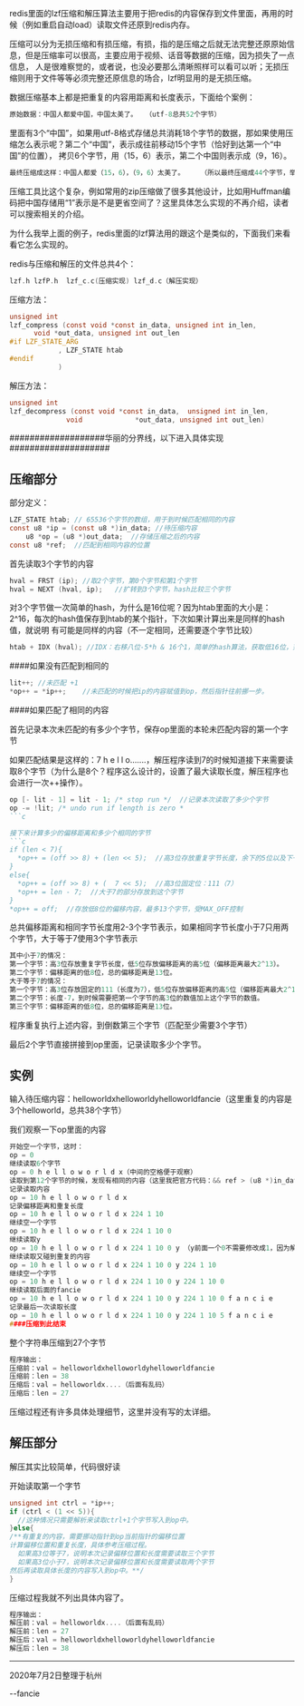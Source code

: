redis里面的lzf压缩和解压算法主要用于把redis的内容保存到文件里面，再用的时候（例如重启自动load）读取文件还原到redis内存。

压缩可以分为无损压缩和有损压缩，有损，指的是压缩之后就无法完整还原原始信息，但是压缩率可以很高，主要应用于视频、话音等数据的压缩，因为损失了一点信息，
人是很难察觉的，或者说，也没必要那么清晰照样可以看可以听；无损压缩则用于文件等等必须完整还原信息的场合，lzf明显用的是无损压缩。

数据压缩基本上都是把重复的内容用距离和长度表示，下面给个案例：
```c
原始数据：中国人都爱中国，中国太美了。  （utf-8总共52个字节）
```
里面有3个“中国”，如果用utf-8格式存储总共消耗18个字节的数据，那如果使用压缩怎么表示呢？第二个“中国”，表示成往前移动15个字节（恰好到达第一个“中国”的位置），
拷贝6个字节，用（15，6）表示，第二个中国则表示成（9，16）。
```c
最终压缩成这样：中国人都爱（15，6），（9，6）太美了。    （所以最终压缩成44个字节，举例简单，没有考虑具体实现怎么区分接下来读取具体内容还是偏移举例和长度）
```
压缩工具比这个复杂，例如常用的zip压缩做了很多其他设计，比如用Huffman编码把中国存储用“1”表示是不是更省空间了？这里具体怎么实现的不再介绍，读者可以搜索相关的介绍。

为什么我举上面的例子，redis里面的lzf算法用的跟这个是类似的，下面我们来看看它怎么实现的。

redis与压缩和解压的文件总共4个：
```c
lzf.h lzfP.h  lzf_c.c(压缩实现) lzf_d.c（解压实现）
```

压缩方法：
```c
unsigned int
lzf_compress (const void *const in_data, unsigned int in_len,
      void *out_data, unsigned int out_len
#if LZF_STATE_ARG
            , LZF_STATE htab
#endif
            )
```
解压方法：
```c
unsigned int 
lzf_decompress (const void *const in_data,  unsigned int in_len,
              void             *out_data, unsigned int out_len)
```

###################华丽的分界线，以下进入具体实现####################

压缩部分
---------------------------
部分定义：
```c
LZF_STATE htab; // 65536个字节的数组，用于到时候匹配相同的内容
const u8 *ip = (const u8 *)in_data; //待压缩内容
    u8 *op = (u8 *)out_data;  //存储压缩之后的内容
const u8 *ref;  //匹配到相同内容的位置
```

首先读取3个字节的内容
```c
hval = FRST (ip); //取2个字节，第0个字节和第1个字节
hval = NEXT (hval, ip);   //扩转到3个字节，hash比较三个字节
```
对3个字节做一次简单的hash，为什么是16位呢？因为htab里面的大小是：2^16，每次的hash值保存到htab的某个指针，下次如果计算出来是同样的hash值，就说明
有可能是同样的内容（不一定相同，还需要逐个字节比较）
```c
htab + IDX (hval); //IDX：右移八位-5*h & 16个1，简单的hash算法，获取低16位，范围压缩到0-65535，然后把指针指向赋值给hslot
```
####如果没有匹配到相同的
```c
lit++; //未匹配 +1
*op++ = *ip++;    //未匹配的时候把ip的内容赋值到op，然后指针往前挪一步。
```

####如果匹配了相同的内容

首先记录本次未匹配的有多少个字节，保存op里面的本轮未匹配内容的第一个字节

如果匹配结果是这样的：7 h e l l o.......，解压程序读到7的时候知道接下来需要读取8个字节（为什么是8个？程序这么设计的，设置了最大读取长度，解压程序也会进行一次++操作）。
```c
op [- lit - 1] = lit - 1; /* stop run */  //记录本次读取了多少个字节
op -= !lit; /* undo run if length is zero *
```c

接下来计算多少的偏移距离和多少个相同的字节
```c
if (len < 7){
  *op++ = (off >> 8) + (len << 5);  //高3位存放重复字节长度，余下的5位以及下一个字节的8位总共13位存放偏移位置
}
else{
  *op++ = (off >> 8) + (  7 << 5);  //高3位固定位：111（7）
  *op++ = len - 7;  //大于7的部分存放到这个字节
}
*op++ = off;  //存放低8位的偏移内容，最多13个字节，受MAX_OFF控制
```
总共偏移距离和相同字节长度用2-3个字节表示，如果相同字节长度小于7只用两个字节，大于等于7使用3个字节表示
```c
其中小于7的情况：
第一个字节：高3位存放重复字节长度，低5位存放偏移距离的高5位（偏移距离最大2^13）。
第二个字节：偏移距离的低8位，总的偏移距离是13位。
大于等于7的情况：
第一个字节：高3位存放固定的111（长度为7），低5位存放偏移距离的高5位（偏移距离最大2^13）。
第二个字节：长度-7，到时候需要把第一个字节的高3位的数值加上这个字节的数值。
第三个字节：偏移距离的低8位，总的偏移距离是13位。
```
程序重复执行上述内容，到倒数第三个字节（匹配至少需要3个字节）

最后2个字节直接拼接到op里面，记录读取多少个字节。

实例
----------

输入待压缩内容：helloworldxhelloworldyhelloworldfancie（这里重复的内容是3个helloworld，总共38个字节）

我们观察一下op里面的内容

```c
开始空一个字节，这时：
op = 0
继续读取6个字节
op = 0 h e l l o w o r l d x（中间的空格便于观察）
读取到第12个字节的时候，发现有相同的内容（这里我把官方代码：&& ref > (u8 *)in_data 的 ">" 修改成了 “>=”）
记录读取内容
op = 10 h e l l o w o r l d x 
记录偏移距离和重复长度
op = 10 h e l l o w o r l d x 224 1 10
继续空一个字节
op = 10 h e l l o w o r l d x 224 1 10 0
继续读取y
op = 10 h e l l o w o r l d x 224 1 10 0 y （y前面一个0不需要修改成1，因为解压会做一次++）
继续读取又碰到重复的内容
op = 10 h e l l o w o r l d x 224 1 10 0 y 224 1 10
继续空一个字节
op = 10 h e l l o w o r l d x 224 1 10 0 y 224 1 10 0
继续读取后面的fancie
op = 10 h e l l o w o r l d x 224 1 10 0 y 224 1 10 0 f a n c i e
记录最后一次读取长度
op = 10 h e l l o w o r l d x 224 1 10 0 y 224 1 10 5 f a n c i e
####压缩到此结束
```

整个字符串压缩到27个字节

```c
程序输出：
压缩前：val = helloworldxhelloworldyhelloworldfancie
压缩前：len = 38
压缩后：val = helloworldx....（后面有乱码）
压缩后：len = 27
```
压缩过程还有许多具体处理细节，这里并没有写的太详细。


解压部分
---------------------------
解压其实比较简单，代码很好读

开始读取第一个字节
```c
unsigned int ctrl = *ip++;
if (ctrl < (1 << 5)){
  //这种情况只需要解析来读取ctrl+1个字节写入到op中。
}else{
/**有重复的内容，需要挪动指针到op当前指针的偏移位置
计算偏移位置和重复长度，具体参考压缩过程。
  如果高3位等于7，说明本次记录偏移位置和长度需要读取三个字节
  如果高3位小于7，说明本次记录偏移位置和长度需要读取两个字节
然后再读取具体长度的内容写入到op中。**/
}
```
压缩过程我就不列出具体内容了。
```c
程序输出：
解压前：val = helloworldx....（后面有乱码）
解压前：len = 27
解压后：val = helloworldxhelloworldyhelloworldfancie
解压后：len = 38
```

-------------------------------------------------------------
2020年7月2日整理于杭州

--fancie

